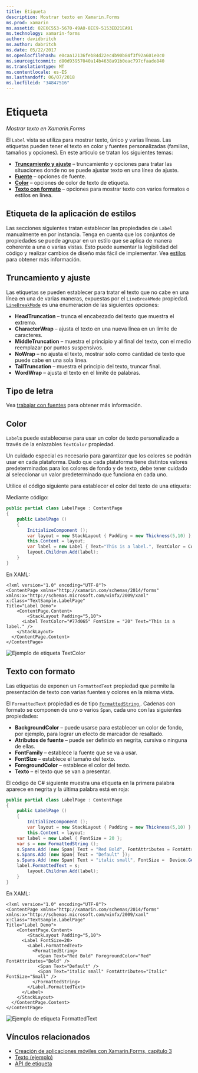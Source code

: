 ```yaml
---
title: Etiqueta
description: Mostrar texto en Xamarin.Forms
ms.prod: xamarin
ms.assetid: 02E6C553-5670-49A0-8EE9-5153ED21EA91
ms.technology: xamarin-forms
author: davidbritch
ms.author: dabritch
ms.date: 05/22/2017
ms.openlocfilehash: e0caa12136feb84d22ec4b90b84f3f92a601e0c0
ms.sourcegitcommit: d80d93957040a14b4638a91b0eac797cfaade840
ms.translationtype: MT
ms.contentlocale: es-ES
ms.lasthandoff: 06/07/2018
ms.locfileid: "34847516"
---
```

# <a name="label"></a>Etiqueta

_Mostrar texto en Xamarin.Forms_

El `Label` vista se utiliza para mostrar texto, único y varias líneas. Las etiquetas pueden tener el texto en color y fuentes personalizadas (familias, tamaños y opciones). En este artículo se tratan los siguientes temas:

- **[Truncamiento y ajuste](#Truncation_and_Wrapping)**  &ndash; truncamiento y opciones para tratar las situaciones donde no se puede ajustar texto en una línea de ajuste.
- **[Fuente](#Font)**  &ndash; opciones de fuente.
- **[Color](#Color)**  &ndash; opciones de color de texto de etiqueta.
- **[Texto con formato](#Formatted_Text)**  &ndash; opciones para mostrar texto con varios formatos o estilos en línea.

## <a name="styling-label"></a>Etiqueta de la aplicación de estilos

Las secciones siguientes tratan establecer las propiedades de `Label` manualmente en por instancia. Tenga en cuenta que los conjuntos de propiedades se puede agrupar en un estilo que se aplica de manera coherente a una o varias vistas. Esto puede aumentar la legibilidad del código y realizar cambios de diseño más fácil de implementar. Vea [estilos](~/xamarin-forms/user-interface/text/styles.md) para obtener más información.

<a name="Truncation_and_Wrapping" />

## <a name="truncation-and-wrapping"></a>Truncamiento y ajuste

Las etiquetas se pueden establecer para tratar el texto que no cabe en una línea en una de varias maneras, expuestas por el `LineBreakMode` propiedad. [`LineBreakMode`](https://developer.xamarin.com/api/type/Xamarin.Forms.LineBreakMode/) es una enumeración de las siguientes opciones:

- **HeadTruncation** &ndash; trunca el encabezado del texto que muestra el extremo.
- **CharacterWrap** &ndash; ajusta el texto en una nueva línea en un límite de caracteres.
- **MiddleTruncation** &ndash; muestra el principio y al final del texto, con el medio reemplazar por puntos suspensivos.
- **NoWrap** &ndash; no ajusta el texto, mostrar sólo como cantidad de texto que puede cabe en una sola línea.
- **TailTruncation** &ndash; muestra el principio del texto, truncar final.
- **WordWrap** &ndash; ajusta el texto en el límite de palabras.

## <a name="font"></a>Tipo de letra

Vea [trabajar con fuentes](~/xamarin-forms/user-interface/text/fonts.md) para obtener más información.

## <a name="color"></a>Color

`Label`s puede establecerse para usar un color de texto personalizado a través de la enlazables `TextColor` propiedad.

Un cuidado especial es necesario para garantizar que los colores se podrán usar en cada plataforma. Dado que cada plataforma tiene distintos valores predeterminados para los colores de fondo y de texto, debe tener cuidado al seleccionar un valor predeterminado que funciona en cada uno.

Utilice el código siguiente para establecer el color del texto de una etiqueta:

Mediante código:

```csharp
public partial class LabelPage : ContentPage
{
    public LabelPage ()
    {
        InitializeComponent ();
        var layout = new StackLayout { Padding = new Thickness(5,10) };
        this.Content = layout;
        var label = new Label { Text="This is a label.", TextColor = Color.FromHex("#77d065"), FontSize = 20 };
        layout.Children.Add(label);
    }
}
```

En XAML:

```xaml
<?xml version="1.0" encoding="UTF-8"?>
<ContentPage xmlns="http://xamarin.com/schemas/2014/forms"
xmlns:x="http://schemas.microsoft.com/winfx/2009/xaml"
x:Class="TextSample.LabelPage"
Title="Label Demo">
    <ContentPage.Content>
        <StackLayout Padding="5,10">
      <Label TextColor="#77d065" FontSize = "20" Text="This is a label." />
    </StackLayout>
  </ContentPage.Content>
</ContentPage>
```

![](label-images/textcolor.png "Ejemplo de etiqueta TextColor")

<a name="Formatted_Text" />

## <a name="formatted-text"></a>Texto con formato

Las etiquetas de exponen un `FormattedText` propiedad que permite la presentación de texto con varias fuentes y colores en la misma vista.

El `FormattedText` propiedad es de tipo [ `FormattedString` ](https://developer.xamarin.com/api/type/Xamarin.Forms.FormattedString/). Cadenas con formato se componen de uno o varios `Span`, cada uno con las siguientes propiedades:

- **BackgroundColor** &ndash; puede usarse para establecer un color de fondo, por ejemplo, para lograr un efecto de marcador de resaltado.
- **Atributos de fuente** &ndash; puede ser definido en negrita, cursiva o ninguna de ellas.
- **FontFamily** &ndash; establece la fuente que se va a usar.
- **FontSize** &ndash; establece el tamaño del texto.
- **ForegroundColor** &ndash; establece el color del texto.
- **Texto** &ndash; el texto que se van a presentar.

El código de C# siguiente muestra una etiqueta en la primera palabra aparece en negrita y la última palabra está en roja:

```csharp
public partial class LabelPage : ContentPage
{
    public LabelPage ()
    {
        InitializeComponent ();
        var layout = new StackLayout { Padding = new Thickness(5,10) };
        this.Content = layout;
    var label = new Label { FontSize = 20 };
    var s = new FormattedString ();
    s.Spans.Add (new Span{ Text = "Red Bold", FontAttributes = FontAttributes.Bold });
    s.Spans.Add (new Span{ Text = "Default" });
    s.Spans.Add (new Span{ Text = "italic small", FontSize =  Device.GetNamedSize(NamedSize.Small, typeof(Label)), FontAttributes = FontAttributes.Italic});
    label.FormattedText = s;
        layout.Children.Add(label);
    }
}
```

En XAML:

```xaml
<?xml version="1.0" encoding="UTF-8"?>
<ContentPage xmlns="http://xamarin.com/schemas/2014/forms"
xmlns:x="http://schemas.microsoft.com/winfx/2009/xaml"
x:Class="TextSample.LabelPage"
Title="Label Demo">
    <ContentPage.Content>
        <StackLayout Padding="5,10">
      <Label FontSize=20>
        <Label.FormattedText>
          <FormattedString>
            <Span Text="Red Bold" ForegroundColor="Red" FontAttributes="Bold" />
            <Span Text="Default" />
            <Span Text="italic small" FontAttributes="Italic" FontSize="Small" />
          </FormattedString>
        </Label.FormattedText>
      </Label>
    </StackLayout>
  </ContentPage.Content>
</ContentPage>
```

![](label-images/formattedtext.png "Ejemplo de etiqueta FormattedText")


## <a name="related-links"></a>Vínculos relacionados

- [Creación de aplicaciones móviles con Xamarin.Forms, capítulo 3](https://developer.xamarin.com/r/xamarin-forms/book/chapter03.pdf)
- [Texto (ejemplo)](https://developer.xamarin.com/samples/xamarin-forms/UserInterface/Text)
- [API de etiqueta](https://developer.xamarin.com/api/type/Xamarin.Forms.Label/)
